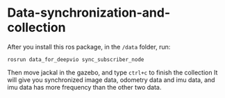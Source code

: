 # Data-synchronization-and-collection
After you install this ros package, in the `/data` folder, run:

```
rosrun data_for_deepvio sync_subscriber_node
```
Then move jackal in the gazebo, and type `ctrl+c` to finish the collection
It will give you synchronized image data, odometry data and imu data, and imu data has more frequency than the other two data.
